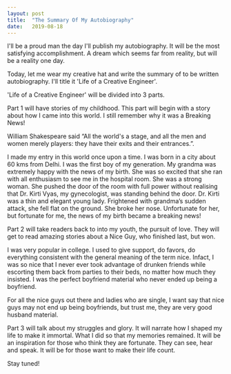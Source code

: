 ```yaml
---
layout: post
title:  "The Summary Of My Autobiography"
date:   2019-08-18
---
```

I'll be a proud man the day I'll publish my autobiography. It will be the most satisfying accomplishment. A dream which seems far from reality, but will be a reality one day. 

Today, let me wear my creative hat and write the summary of to be written autobiography. I'll title it 'Life of a Creative Engineer'.

'Life of a Creative Engineer' will be divided into 3 parts. 

Part 1 will have stories of my childhood. This part will begin with a story about how I came into this world. I still remember why it was a Breaking News!

William Shakespeare said “All the world's a stage, and all the men and women merely players: they have their exits and their entrances.”.                                         

I made my entry in this world once upon a time. I was born in a city about 60 kms from Delhi. I was the first boy of my generation. My grandma was extremely happy with the news of my birth. She was so excited that she ran with all enthusiasm to see me in the hospital room. She was a strong woman. She pushed the door of the room with full power without realising that Dr. Kirti Vyas, my gynecologist, was standing behind the door. Dr. Kirti was a thin and elegant young lady. Frightened with grandma’s sudden attack, she fell flat on the ground. She broke her nose. Unfortunate for her, but fortunate for me, the news of my birth became a breaking news!

Part 2 will take readers back to into my youth, the pursuit of love. They will get to read amazing stories about a Nice Guy, who finished last, but won.

I was very popular in college. I used to give support, do favors, do everything consistent with the general meaning of the term nice. Infact, I was so nice that I never ever took advantage of drunken friends while escorting them back from parties to their beds, no matter how much they insisted. I was the perfect boyfriend material who never ended up being a boyfriend. 

For all the nice guys out there and ladies who are single, I want say that nice guys may not end up being boyfriends, but trust me, they are very good husband material.

Part 3 will talk about my struggles and glory. It will narrate how I shaped my life to make it immortal. What I did so that my memories remained. It will be an inspiration for those who think they are fortunate. They can see, hear and speak. It will be for those want to make their life count.

Stay tuned!


